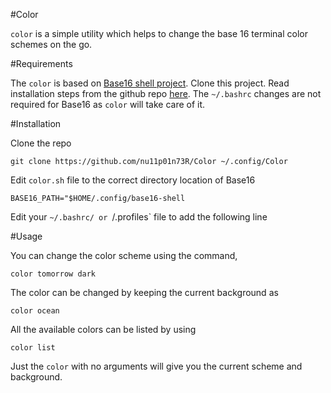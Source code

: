 #Color

`color` is a simple utility which helps to change the base 16 terminal color schemes on the go.

#Requirements

The `color` is based on [Base16 shell project](https://github.com/chriskempson/base16-shell). Clone this project. Read installation steps from the github repo [here](https://github.com/chriskempson/base16-shell). The `~/.bashrc` changes are not required for Base16 as `color` will take care of it.


#Installation

Clone the repo

```
git clone https://github.com/nu11p01n73R/Color ~/.config/Color
```

Edit `color.sh` file to the correct directory location of Base16

```
BASE16_PATH="$HOME/.config/base16-shell
```

Edit your `~/.bashrc/ or `/.profiles` file to add the following line



#Usage

You can change the color scheme using the command,

```
color tomorrow dark
```

The color can be changed by keeping the current background as

```
color ocean
```

All the available colors can be listed by using

```
color list
```

Just the `color` with no arguments will give you the current scheme and background.



